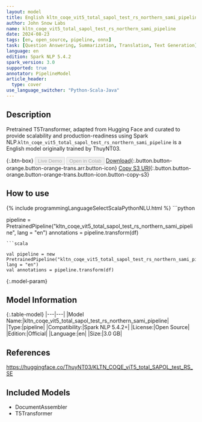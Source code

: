 ```yaml
---
layout: model
title: English kltn_coqe_vit5_total_sapol_test_rs_northern_sami_pipeline pipeline T5Transformer from ThuyNT03
author: John Snow Labs
name: kltn_coqe_vit5_total_sapol_test_rs_northern_sami_pipeline
date: 2024-08-23
tags: [en, open_source, pipeline, onnx]
task: [Question Answering, Summarization, Translation, Text Generation]
language: en
edition: Spark NLP 5.4.2
spark_version: 3.0
supported: true
annotator: PipelineModel
article_header:
  type: cover
use_language_switcher: "Python-Scala-Java"
---
```


## Description

Pretrained T5Transformer, adapted from Hugging Face and curated to provide scalability and production-readiness using Spark NLP.`kltn_coqe_vit5_total_sapol_test_rs_northern_sami_pipeline` is a English model originally trained by ThuyNT03.

{:.btn-box}
<button class="button button-orange" disabled>Live Demo</button>
<button class="button button-orange" disabled>Open in Colab</button>
[Download](https://s3.amazonaws.com/auxdata.johnsnowlabs.com/public/models/kltn_coqe_vit5_total_sapol_test_rs_northern_sami_pipeline_en_5.4.2_3.0_1724401595516.zip){:.button.button-orange.button-orange-trans.arr.button-icon}
[Copy S3 URI](s3://auxdata.johnsnowlabs.com/public/models/kltn_coqe_vit5_total_sapol_test_rs_northern_sami_pipeline_en_5.4.2_3.0_1724401595516.zip){:.button.button-orange.button-orange-trans.button-icon.button-copy-s3}

## How to use



<div class="tabs-box" markdown="1">
{% include programmingLanguageSelectScalaPythonNLU.html %}
```python

pipeline = PretrainedPipeline("kltn_coqe_vit5_total_sapol_test_rs_northern_sami_pipeline", lang = "en")
annotations =  pipeline.transform(df)   

```
```scala

val pipeline = new PretrainedPipeline("kltn_coqe_vit5_total_sapol_test_rs_northern_sami_pipeline", lang = "en")
val annotations = pipeline.transform(df)

```
</div>

{:.model-param}
## Model Information

{:.table-model}
|---|---|
|Model Name:|kltn_coqe_vit5_total_sapol_test_rs_northern_sami_pipeline|
|Type:|pipeline|
|Compatibility:|Spark NLP 5.4.2+|
|License:|Open Source|
|Edition:|Official|
|Language:|en|
|Size:|3.0 GB|

## References

https://huggingface.co/ThuyNT03/KLTN_COQE_viT5_total_SAPOL_test_RS_SE

## Included Models

- DocumentAssembler
- T5Transformer